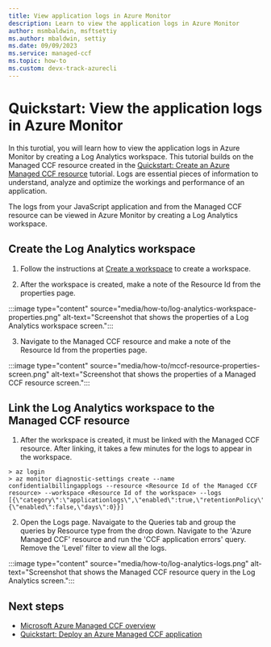 ```yaml
---
title: View application logs in Azure Monitor
description: Learn to view the application logs in Azure Monitor
author: msmbaldwin, msftsettiy
ms.author: mbaldwin, settiy
ms.date: 09/09/2023
ms.service: managed-ccf
ms.topic: how-to
ms.custom: devx-track-azurecli
---
```


# Quickstart: View the application logs in Azure Monitor

In this turotial, you will learn how to view the application logs in Azure Monitor by creating a Log Analytics workspace. This tutorial builds on the Managed CCF resource created in the [Quickstart: Create an Azure Managed CCF resource](quickstart-portal.md) tutorial. Logs are essential pieces of information to understand, analyze and optimize the workings and performance of an application. 

The logs from your JavaScript application and from the Managed CCF resource can be viewed in Azure Monitor by creating a Log Analytics workspace.

## Create the Log Analytics workspace 

1. Follow the instructions at [Create a workspace](../azure-monitor/logs/quick-create-workspace.md) to create a workspace.

2. After the workspace is created, make a note of the Resource Id from the properties page. 

:::image type="content" source="media/how-to/log-analytics-workspace-properties.png" alt-text="Screenshot that shows the properties of a Log Analytics workspace screen.":::

3. Navigate to the Managed CCF resource and make a note of the Resource Id from the properties page.

:::image type="content" source="media/how-to/mccf-resource-properties-screen.png" alt-text="Screenshot that shows the properties of a Managed CCF resource screen.":::

## Link the Log Analytics workspace to the Managed CCF resource

1. After the workspace is created, it must be linked with the Managed CCF resource. After linking, it takes a few minutes for the logs to appear in the workspace.

```azurecli
> az login
> az monitor diagnostic-settings create --name confidentialbillingapplogs --resource <Resource Id of the Managed CCF resource> --workspace <Resource Id of the workspace> --logs [{\"category\":\"applicationlogs\",\"enabled\":true,\"retentionPolicy\":{\"enabled\":false,\"days\":0}}]
```

2.  Open the Logs page. Navaigate to the Queries tab and group the queries by Resource type from the drop down. Navigate to the 'Azure Managed CCF' resource and run the 'CCF application errors' query. Remove the 'Level' filter to view all the logs. 

:::image type="content" source="media/how-to/log-analytics-logs.png" alt-text="Screenshot that shows the Managed CCF resource query in the Log Analytics screen.":::

## Next steps

- [Microsoft Azure Managed CCF overview](overview.md)
- [Quickstart: Deploy an Azure Managed CCF application](quickstart-deploy-application.md)